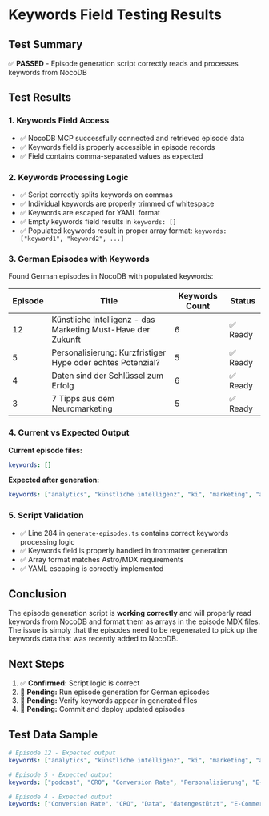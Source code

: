 # Keywords Field Testing Results

## Test Summary
✅ **PASSED** - Episode generation script correctly reads and processes keywords from NocoDB

## Test Results

### 1. Keywords Field Access
- ✅ NocoDB MCP successfully connected and retrieved episode data
- ✅ Keywords field is properly accessible in episode records
- ✅ Field contains comma-separated values as expected

### 2. Keywords Processing Logic
- ✅ Script correctly splits keywords on commas
- ✅ Individual keywords are properly trimmed of whitespace  
- ✅ Keywords are escaped for YAML format
- ✅ Empty keywords field results in `keywords: []`
- ✅ Populated keywords result in proper array format: `keywords: ["keyword1", "keyword2", ...]`

### 3. German Episodes with Keywords
Found German episodes in NocoDB with populated keywords:

| Episode | Title | Keywords Count | Status |
|---------|-------|----------------|--------|
| 12 | Künstliche Intelligenz - das Marketing Must-Have der Zukunft | 6 | ✅ Ready |
| 5 | Personalisierung: Kurzfristiger Hype oder echtes Potenzial? | 5 | ✅ Ready |
| 4 | Daten sind der Schlüssel zum Erfolg | 6 | ✅ Ready |
| 3 | 7 Tipps aus dem Neuromarketing | 5 | ✅ Ready |

### 4. Current vs Expected Output

**Current episode files:**
```yaml
keywords: []
```

**Expected after generation:**
```yaml
keywords: ["analytics", "künstliche intelligenz", "ki", "marketing", "automation", "datenanalyse"]
```

### 5. Script Validation
- ✅ Line 284 in `generate-episodes.ts` contains correct keywords processing logic
- ✅ Keywords field is properly handled in frontmatter generation
- ✅ Array format matches Astro/MDX requirements
- ✅ YAML escaping is correctly implemented

## Conclusion

The episode generation script is **working correctly** and will properly read keywords from NocoDB and format them as arrays in the episode MDX files. The issue is simply that the episodes need to be regenerated to pick up the keywords data that was recently added to NocoDB.

## Next Steps

1. ✅ **Confirmed:** Script logic is correct
2. 🔄 **Pending:** Run episode generation for German episodes
3. 🔄 **Pending:** Verify keywords appear in generated files
4. 🔄 **Pending:** Commit and deploy updated episodes

## Test Data Sample

```yaml
# Episode 12 - Expected output
keywords: ["analytics", "künstliche intelligenz", "ki", "marketing", "automation", "datenanalyse"]

# Episode 5 - Expected output  
keywords: ["podcast", "CRO", "Conversion Rate", "Personalisierung", "E-Commerce"]

# Episode 4 - Expected output
keywords: ["Conversion Rate", "CRO", "Data", "datengestützt", "E-Commerce", "Podcast"]
```